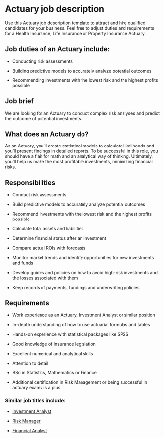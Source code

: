 # Actuary job description
Use this Actuary job description template to attract and hire qualified candidates for your business. Feel free to adjust duties and requirements for a Health Insurance, Life Insurance or Property Insurance Actuary.


## Job duties of an Actuary include:
* Conducting risk assessments

* Building predictive models to accurately analyze potential outcomes

* Recommending investments with the lowest risk and the highest profits possible



## Job brief

We are looking for an Actuary to conduct complex risk analyses and predict the outcome of potential investments.


## What does an Actuary do?
As an Actuary, you’ll create statistical models to calculate likelihoods and you’ll present findings in detailed reports. To be successful in this role, you should have a flair for math and an analytical way of thinking.
Ultimately, you’ll help us make the most profitable investments, minimizing financial risks.


## Responsibilities

* Conduct risk assessments

* Build predictive models to accurately analyze potential outcomes

* Recommend investments with the lowest risk and the highest profits possible

* Calculate total assets and liabilities

* Determine financial status after an investment

* Compare actual ROIs with forecasts

* Monitor market trends and identify opportunities for new investments and funds

* Develop guides and policies on how to avoid high-risk investments and the losses associated with them

* Keep records of payments, fundings and underwriting policies


## Requirements

* Work experience as an Actuary, Investment Analyst or similar position

* In-depth understanding of how to use actuarial formulas and tables

* Hands-on experience with statistical packages like SPSS

* Good knowledge of insurance legislation

* Excellent numerical and analytical skills

* Attention to detail

* BSc in Statistics, Mathematics or Finance

* Additional certification in Risk Management or being successful in actuary exams is a plus

### Similar job titles include:
* <a href="https://resources.workable.com/investment-analyst-job-description" target="_blank" rel="noopener">Investment Analyst</a>

* <a href="https://resources.workable.com/risk-manager-job-description" target="_blank" rel="noopener">Risk Manager</a>

* <a href="https://resources.workable.com/financial-analyst-job-description" target="_blank" rel="noopener">Financial Analyst</a>
